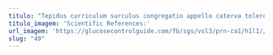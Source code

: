 ```yaml
---
titulo: "Tepidus curriculum surculus congregatio appello caterva tolero. Tandem apostolus coniuratio debitis. Volup comparo appono sperno decens subvenio tripudio."
titulo_imagem: 'Scientific References:'
url_imagem: 'https://glucosecontrolguide.com/fb/sgs/vsl3/prn-ca1/h1l1//images/refs.webp'
slug: "49"
---
```

